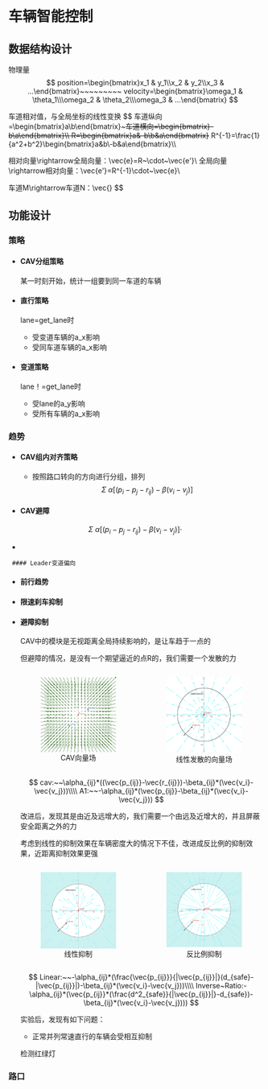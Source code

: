 # 车辆智能控制

## 数据结构设计

物理量
$$
position=\begin{bmatrix}x_1 & y_1\\x_2 & y_2\\x_3 & ...\end{bmatrix}~~~~~~~~~
velocity=\begin{bmatrix}\omega_1 & \theta_1\\\omega_2 & \theta_2\\\omega_3 & ...\end{bmatrix}
$$

车道相对值，与全局坐标的线性变换
$$
车道纵向=\begin{bmatrix}a\\b\end{bmatrix}~~~~~~~~~车道横向=\begin{bmatrix}-b\\a\end{bmatrix}\\\\
R=\begin{bmatrix}a&-b\\b&a\end{bmatrix}~~~~~~~~
R^{-1}=\frac{1}{a^2+b^2}\begin{bmatrix}a&b\\-b&a\end{bmatrix}\\\\

相对向量\rightarrow全局向量：\vec{e}=R~\cdot~\vec{e'}\\
全局向量\rightarrow相对向量：\vec{e'}=R^{-1}\cdot~\vec{e}\\

车道M\rightarrow车道N：\vec{}
$$


## 功能设计

### 策略

- #### CAV分组策略

     某一时刻开始，统计一组要到同一车道的车辆

- #### 直行策略

     lane=get_lane时

     - 受变道车辆的a_x影响
     - 受同车道车辆的a_x影响

- #### 变道策略

     lane！=get_lane时
     
     - 受lane的a_y影响
     - 受所有车辆的a_x影响

### 趋势

- #### CAV组内对齐策略

     - 按照路口转向的方向进行分组，排列
          $$
          \Sigma~\alpha[(p_i-p_j-r_{ij})-\beta(v_i-v_j)]
          $$

- #### CAV避障

$$
\Sigma~\alpha[(p_i-p_j-r_{ij})-\beta(v_i-v_j)]\cdot
$$

- 

     #### Leader变道偏向

- #### 前行趋势

- #### 限速刹车抑制

- #### 避障抑制

     CAV中的模块是无视距离全局持续影响的，是让车趋于一点的

     但避障的情况，是没有一个期望逼近的点R的，我们需要一个发散的力

     <div style="display: flex; justify-content: space-between; gap: 20px; margin: 10px 0">
     <figure style="width:45%">
         <img src="cav_vector.png" style="width:100%; float:left">
         <figcaption style="text-align: center">CAV向量场</figcaption>
     </figure>
     <figure style="width:45%">
         <img src="cir_vector.png" style="width:100%;">
         <figcaption style="text-align: center">线性发散的向量场</figcaption>
     </figure>
     </div>
     
     $$
     cav:~~\alpha_{ij}*((\vec{p_{ij}}-\vec{r_{ij}})-\beta_{ij}*(\vec{v_i}-\vec{v_j}))\\\\
     A1:~~-\alpha_{ij}*(\vec{p_{ij}}-\beta_{ij}*(\vec{v_i}-\vec{v_j}))
     $$
     
     
     
     改进后，发现其是由近及远增大的，我们需要一个由远及近增大的，并且屏蔽安全距离之外的力
     
     考虑到线性的抑制效果在车辆密度大的情况下不佳，改进成反比例的抑制效果，近距离抑制效果更强
     
     <div style="display: flex; justify-content: space-between; gap: 20px; margin: 10px 0">
     <figure style="width:45%">
         <img src="cir_vector_2.png" style="width:100%; float:left">
         <figcaption style="text-align: center">线性抑制</figcaption>
     </figure>
     <figure style="width:45%">
         <img src="cir_vector_3.png" style="width:100%;">
         <figcaption style="text-align: center">反比例抑制</figcaption>
     </figure>
     </div>
     
     
     $$
     Linear:~~-\alpha_{ij}*(\frac{\vec{p_{ij}}}{|\vec{p_{ij}}|}(d_{safe}-|\vec{p_{ij}}|)-\beta_{ij}*(\vec{v_i}-\vec{v_j}))\\\\
     Inverse~Ratio:-\alpha_{ij}*(\vec{p_{ij}}*(\frac{d^2_{safe}}{|\vec{p_{ij}}|}-d_{safe})-\beta_{ij}*(\vec{v_i}-\vec{v_j})))
     $$
     
     实验后，发现有如下问题：
     
     - 正常并列常速直行的车辆会受相互抑制
     
     检测红绿灯

### 路口

